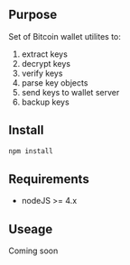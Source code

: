 ## Purpose

Set of Bitcoin wallet utilites to:

1. extract keys 
2. decrypt keys
3. verify keys
4. parse key objects
5. send keys to wallet server
6. backup keys


## Install 

```bash
npm install
```

## Requirements 

* nodeJS >= 4.x

## Useage 

Coming soon
 
